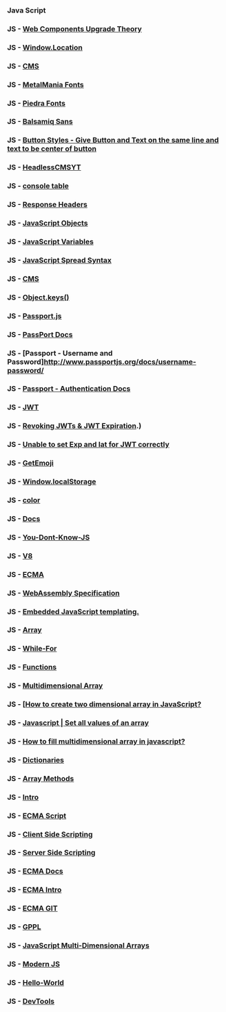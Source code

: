 ### Java Script

### JS - [Web Components Upgrade Theory](https://developers.google.com/web/updates/2019/07/web-components-time-to-upgrade)

### JS - [Window.Location](https://developer.mozilla.org/en-US/docs/Web/API/Window/location)


### JS - [CMS](https://en.wikipedia.org/wiki/Content_management_system)

### JS - [MetalMania Fonts](https://fonts.google.com/specimen/Metal+Mania?sidebar.open&selection.family=Metal+Mania#standard-styles)

### JS - [Piedra Fonts](https://fonts.google.com/specimen/Piedra?sidebar.open&selection.family=Piedra#standard-styles)

### JS - [Balsamiq Sans](https://fonts.google.com/specimen/Balsamiq+Sans?sidebar.open&selection.family=Balsamiq+Sans|Piedra#standard-styles)

### JS - [Button Styles - Give Button and Text on the same line and text to be center of button](https://stackoverflow.com/questions/38889121/give-button-and-text-on-the-same-line-and-text-to-be-center-of-button)

### JS - [HeadlessCMSYT](https://www.youtube.com/watch?v=U5_H9cD17gA)

### JS - [console table](https://developer.mozilla.org/en-US/docs/Web/API/Console/table)

### JS - [Response Headers](https://developer.mozilla.org/en-US/docs/Web/API/Response/headers)

### JS - [JavaScript Objects](https://www.w3schools.com/js/js_objects.asp)


### JS - [JavaScript Variables](https://www.w3schools.com/js/js_variables.asp)

### JS - [JavaScript Spread Syntax](https://developer.mozilla.org/en-US/docs/Web/JavaScript/Reference/Operators/Spread_syntax)

### JS - [CMS](https://techterms.com/definition/cms)

### JS - [Object.keys()](https://developer.mozilla.org/en-US/docs/Web/JavaScript/Reference/Global_Objects/Object/keys)


### JS - [Passport.js](http://www.passportjs.org/)

### JS - [PassPort Docs](http://www.passportjs.org/docs/downloads/html/)


### JS - [Passport - Username and Password]http://www.passportjs.org/docs/username-password/

### JS - [Passport - Authentication Docs](http://www.passportjs.org/docs/authenticate/)

### JS - [JWT](https://jwt.io/introduction/)

### JS - [Revoking JWTs & JWT Expiration](https://fusionauth.io/learn/expert-advice/tokens/revoking-jwts#:~:text=The%20most%20common%20solution%20is,2%20weeks%20or%202%20months).)

### JS - [Unable to set Exp and Iat for JWT correctly](https://stackoverflow.com/questions/33322407/unable-to-set-exp-and-iat-for-jwt-correctly)
### JS - [GetEmoji](https://getemoji.com/)

### JS - [Window.localStorage](https://developer.mozilla.org/en-US/docs/Web/API/Window/localStorage)

### JS - [color](https://developer.mozilla.org/en-US/docs/Web/CSS/color)

### JS - [Docs](https://developer.mozilla.org/en-US/docs/Learn)

### JS - [You-Dont-Know-JS](https://github.com/getify/You-Dont-Know-JS/blob/2nd-ed/preface.md)

### JS - [V8](https://v8.dev/)

### JS - [ECMA](https://tc39.es/ecma262/)

### JS - [WebAssembly Specification](https://webassembly.github.io/spec/core/)

### JS - [Embedded JavaScript templating.](https://ejs.co/)

### JS - [Array](https://javascript.info/array)

### JS - [While-For](https://javascript.info/while-for)

### JS - [Functions](https://javascript.info/function-basics)

### JS - [Multidimensional Array](https://www.javascripttutorial.net/javascript-multidimensional-array/)

### JS - [[How to create two dimensional array in JavaScript?](https://www.geeksforgeeks.org/how-to-create-two-dimensional-array-in-javascript/)

### JS - [Javascript | Set all values of an array](https://stackoverflow.com/questions/5802762/javascript-set-all-values-of-an-array)

### JS - [How to fill multidimensional array in javascript?](https://stackoverflow.com/questions/53992415/how-to-fill-multidimensional-array-in-javascript)

### JS - [Dictionaries](https://pietschsoft.com/post/2015/09/05/javascript-basics-how-to-create-a-dictionary-with-keyvalue-pairs)

### JS - [Array Methods](https://javascript.info/array-methods)

### JS - [Intro](https://javascript.info/intro)

### JS - [ECMA Script](https://en.wikipedia.org/wiki/ECMAScript)

### JS - [Client Side Scripting](https://en.wikipedia.org/wiki/Dynamic_web_page#Client-side_scripting)

### JS - [Server Side Scripting](https://en.wikipedia.org/wiki/Server-side_scripting)

### JS - [ECMA Docs](https://www.ecma-international.org/publications/standards/Ecma-262.htm)

### JS - [ECMA Intro](https://www.ecma-international.org/ecma-262/11.0/index.html#title)

### JS - [ECMA GIT](https://github.com/tc39/ecma262)

### JS - [GPPL](https://en.wikipedia.org/wiki/General-purpose_programming_language)

### JS - [JavaScript Multi-Dimensional Arrays](https://medium.com/javascript-in-plain-english/javascript-multi-dimensional-arrays-7186e8edd03)

### JS - [Modern JS](https://javascript.info/)

### JS - [Hello-World](https://javascript.info/hello-world)

### JS - [DevTools](https://javascript.info/devtools)